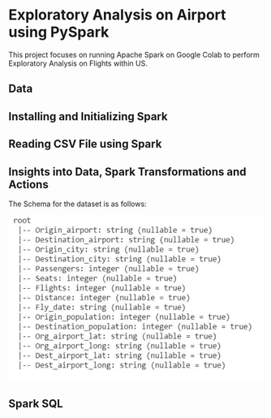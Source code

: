 # Exploratory Analysis on Airport using PySpark
This project focuses on running Apache Spark on Google Colab to perform Exploratory Analysis on Flights within US.
## Data

## Installing  and Initializing Spark

## Reading CSV File using Spark

## Insights into Data, Spark Transformations and Actions

The Schema for the dataset is as follows:

![plot](https://github.com/ojaashampiholi/Airport_Analysis_PySpark/blob/main/query_images/schema.JPG)

## Spark SQL

